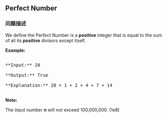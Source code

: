 ## Perfect Number  
### 问题描述
We define the Perfect Number is a **positive** integer that is equal to the sum of all its **positive** divisors except itself. 


**Example:**<br />
<pre>
**Input:** 28
**Output:** True
**Explanation:** 28 = 1 + 2 + 4 + 7 + 14
</pre>


**Note:**
The input number **n** will not exceed 100,000,000. (1e8)

